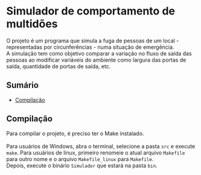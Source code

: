 # Simulador de comportamento de multidões
O projeto é um programa que simula a fuga de pessoas de um local - representadas por circunferências - numa situação de emergência. <br>
A simulação tem como objetivo comparar a variação no fluxo de saída das pessoas ao modificar variáveis do ambiente como largura das portas de saída, quantidade de portas de saída, etc.

## Sumário
- [Compilação](#compilação)

## Compilação
Para compilar o projeto, é preciso ter o Make instalado. <br> <br>
Para usuários de Windows, abra o terminal, selecione a pasta `src` e execute `make`. Para usuários de linux, primeiro renomeie o atual arquivo `Makefile` para outro nome e o arquivo `Makefile_linux` para `Makefile`.<br>
Depois, execute o binário `Simulador` que estará na pasta `bin`.
